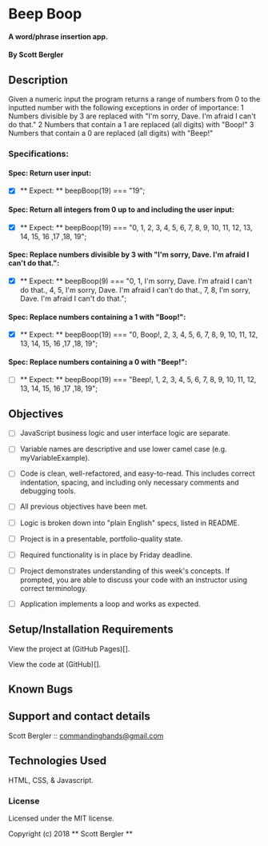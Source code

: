 # Beep Boop

#### A word/phrase insertion app.

#### By Scott Bergler

## Description
Given a numeric input the program returns a range of numbers from 0 to the inputted number with the following exceptions in order of importance:
1 Numbers divisible by 3 are replaced with "I'm sorry, Dave. I'm afraid I can't do that."
2 Numbers that contain a 1 are replaced (all digits) with "Boop!"
3 Numbers that contain a 0 are replaced (all digits) with "Beep!"

### Specifications:
#### Spec: Return user input:
- [x] ** Expect: ** beepBoop(19) === "19";

#### Spec: Return all integers from 0 up to and including the user input:
- [x] ** Expect: ** beepBoop(19) === "0, 1, 2, 3, 4, 5, 6, 7, 8, 9, 10, 11, 12, 13, 14, 15, 16 ,17 ,18, 19";

#### Spec: Replace numbers divisible by 3 with "I'm sorry, Dave. I'm afraid I can't do that.":
- [x] ** Expect: ** beepBoop(9) === "0, 1, I'm sorry, Dave. I'm afraid I can't do that., 4, 5, I'm sorry, Dave. I'm afraid I can't do that., 7, 8, I'm sorry, Dave. I'm afraid I can't do that.";

#### Spec: Replace numbers containing a 1 with "Boop!":
- [x] ** Expect: ** beepBoop(19) === "0, Boop!, 2, 3, 4, 5, 6, 7, 8, 9, 10, 11, 12, 13, 14, 15, 16 ,17 ,18, 19";

#### Spec: Replace numbers containing a 0 with "Beep!":
- [ ] ** Expect: ** beepBoop(19) === "Beep!, 1, 2, 3, 4, 5, 6, 7, 8, 9, 10, 11, 12, 13, 14, 15, 16 ,17 ,18, 19";


## Objectives

- [ ] JavaScript business logic and user interface logic are separate.

- [ ] Variable names are descriptive and use lower camel case (e.g. myVariableExample).

- [ ] Code is clean, well-refactored, and easy-to-read. This includes correct indentation, spacing, and including only necessary comments and debugging tools.

- [ ] All previous objectives have been met.

- [ ] Logic is broken down into "plain English" specs, listed in README.

- [ ] Project is in a presentable, portfolio-quality state.

- [ ] Required functionality is in place by Friday deadline.

- [ ] Project demonstrates understanding of this week's concepts. If prompted, you are able to discuss your code with an instructor using correct terminology.

- [ ] Application implements a loop and works as expected.

## Setup/Installation Requirements
View the project at (GitHub Pages)[].

View the code at (GitHub)[].

## Known Bugs

## Support and contact details

Scott Bergler :: commandinghands@gmail.com

## Technologies Used

HTML, CSS, & Javascript.

### License

Licensed under the MIT license.

Copyright (c) 2018 ** Scott Bergler **

